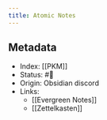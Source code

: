 ```yaml
---
title: Atomic Notes
---
```




## Metadata
- Index: [[PKM]]
- Status: #🌱 
- Origin: Obsidian discord
- Links:
	- [[Evergreen Notes]]
	- [[Zettelkasten]]